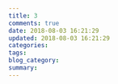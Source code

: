 ```yaml
---
title: 3
comments: true
date: 2018-08-03 16:21:29
updated: 2018-08-03 16:21:29
categories:
tags:
blog_category:
summary:
---
```

